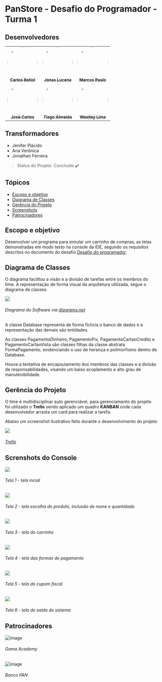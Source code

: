 # PanStore - Desafio do Programador - Turma 1




## Desenvolvedores

<table>
  <tr>
    <td align="center"><a href="https://github.com/carlosbetiol"><img style="border-radius: 50%;" src="https://avatars.githubusercontent.com/carlosbetiol" width="100px;" alt=""/><br /><sub><b>Carlos Betiol</b></sub></a><br /><a href="https://github.com/carlosbetiol" title="Carlos Betiol"></a></td>
    <td align="center"><a href="https://github.com/jonaslucenafilho"><img style="border-radius: 50%;" src="https://avatars.githubusercontent.com/jonaslucenafilho" width="100px;" alt=""/><br /><sub><b>Jonas Lucena</b></sub></a><br /><a href="https://github.com/jonaslucenafilho" title="Jonas Lucena"></a></td>
    <td align="center"><a href="https://github.com/hellomp"><img style="border-radius: 50%;" src="https://avatars.githubusercontent.com/hellomp" width="100px;" alt=""/><br /><sub><b>Marcos Paulo</b></sub></a><br /><a href="https://github.com/hellomp" title="Marcos Paulo"></a></td>
  </tr>
  <tr>
    <td align="center"><a href="https://github.com/zecarlos558"><img style="border-radius: 50%;" src="https://avatars.githubusercontent.com/zecarlos558" width="100px;" alt=""/><br /><sub><b>José Carlos</b></sub></a><br /><a href="https://github.com/zecarlos558" title="José Carlos"></a></td>
    <td align="center"><a href="https://github.com/tiagodalmeida87"><img style="border-radius: 50%;" src="https://avatars.githubusercontent.com/tiagodalmeida87" width="100px;" alt=""/><br /><sub><b>Tiago Almeida</b></sub></a><br /><a href="https://github.com/tiagodalmeida87" title="Tiago Almeida"></a></td>
    <td align="center"><a href="https://github.com/WCL79"><img style="border-radius: 50%;" src="https://avatars.githubusercontent.com/WCL79" width="100px;" alt=""/><br /><sub><b>Weslley Lima</b></sub></a><br /><a href="https://github.com/WCL79" title="Weslley Lima"></a></td>
  </tr>
</table>



## Transformadores

- Jenifer Plácido
- Ana Verônica
- Jonathan Ferreira



> Status do Projeto: Concluido :heavy_check_mark:



## Tópicos

* [Escopo e objetivo](#Escopo-e-objetivo)
* [Diagrama de Classes](#Diagrama-de-Classes)
* [Gerência do Projeto](#Gerência-do-Projeto)
* [Screenshots](#Screenshots)
* [Patrocinadores](#Patrocinadores)



## Escopo e objetivo

Desenvolver um programa para simular um carrinho de compras, as telas demonstradas em modo texto na console da IDE, segundo os requisitos descritos no documento do desafio [Desafio do programador](https://github.com/tiagodalmeida87/desafio-1-do-programador-panacademy/blob/main/PanStore/src/img/19_10_Desafio_do_programador.pdf).



## Diagrama de Classes

O diagrama facilitou a visão e a divisão de tarefas entre os membros do time. A representação de forma visual da arquitetura utilizada, segue o diagrama de classes:

![](https://github.com/tiagodalmeida87/desafio-1-do-programador-panacademy/blob/main/PanStore/src/img/Desafio1.jpg)
###### Diagrama do Software via [diagrams.net](https://www.diagrams.net/)

A classe Database representa de forma fícticia o banco de dados e a representação das demais são entidades.

As classes PagamentoDinheiro, PagamentoPix, PagamentoCartaoCredito e PagamentoCartaoVista são classes filhas da classe abstrata FormaPagamento, evidenciando o uso de herança e polimorfismo dentro de Database.

Houve a tentativa de encapsulamento dos membros das classes e a divisão de responsabilidades, visando um baixo acoplamento e alto grau de manutenibilidade. 



## Gerência do Projeto

O time é multidisciplinar auto gerenciável, para gerenciamento do projeto foi utilizado o **Trello** sendo aplicado um quadro **KANBAN** onde cada desenvolvedor arrasta um card para realizar a tarefa. 

Abaixo um screenshot ilustrativo feito durante o desenvolvimento do projeto

![](https://github.com/tiagodalmeida87/desafio-1-do-programador-panacademy/blob/main/PanStore/src/img/trello-screenshot.jpg)
###### [Trello](https://trello.com/pt-BR/home)


## Screnshots do Console

![](https://github.com/tiagodalmeida87/desafio-1-do-programador-panacademy/blob/main/PanStore/src/img/tela1.jpg)
###### Tela 1 - tela incial

![](https://github.com/tiagodalmeida87/desafio-1-do-programador-panacademy/blob/main/PanStore/src/img/tela2.jpg)
###### Tela 2 - tela escolha do produto, inclusão de nome e quantidade

![](https://github.com/tiagodalmeida87/desafio-1-do-programador-panacademy/blob/main/PanStore/src/img/tela3.jpg)
###### Tela 3 - tela do carrinho

![](https://github.com/tiagodalmeida87/desafio-1-do-programador-panacademy/blob/main/PanStore/src/img/tela4.jpg)
###### Tela 4 - tela das formas de pagamento

![](https://github.com/tiagodalmeida87/desafio-1-do-programador-panacademy/blob/main/PanStore/src/img/tela5.jpg)
###### Tela 5 - tela do cupom fiscal

![](https://github.com/tiagodalmeida87/desafio-1-do-programador-panacademy/blob/main/PanStore/src/img/tela6.jpg)
###### Tela 6 - tela de saída do sistema


## Patrocinadores


![image](https://user-images.githubusercontent.com/92064386/138007156-3ae6e393-a770-4bf7-85cb-9f9d390fb118.png)
###### Gama Academy

![image](https://user-images.githubusercontent.com/92064386/138007193-47cac947-928e-4909-a299-0ae99b35eed9.png)
###### Banco PAN
# 